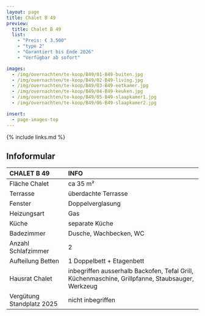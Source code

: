 ```yaml
---
layout: page
title: Chalet B 49
preview:
  title: Chalet B 49
  list:
    - "Preis: € 3.500"
    - "type 2"
    - "Garantiert bis Ende 2026"
    - "Verfügbar ab sofort"

images:
  - /img/overnachten/te-koop/B49/01-B49-buiten.jpg
  - /img/overnachten/te-koop/B49/02-B49-living.jpg
  - /img/overnachten/te-koop/B49/03-B49-eetkamer.jpg
  - /img/overnachten/te-koop/B49/04-B49-keuken.jpg
  - /img/overnachten/te-koop/B49/05-B49-slaapkamer1.jpg
  - /img/overnachten/te-koop/B49/06-B49-slaapkamer2.jpg

insert:
  - page-images-top
---
```


{% include links.md %}

## Infoformular

| CHALET B 49               | INFO                                                                                             |
| :------------------------ | :----------------------------------------------------------------------------------------------- |
| Fläche Chalet             | ca 35 m²                                                                                         |
| Terrasse                  | überdachte Terrasse                                                                              |
| Fenster                   | Doppelverglasung                                                                                 |
| Heizungsart               | Gas                                                                                              |
| Küche                     | separate Küche                                                                                   |
| Badezimmer                | Dusche, Wachbecken, WC                                                                           |
| Anzahl Schlafzimmer       | 2                                                                                                |
| Aufteilung Betten         | 1 Doppelbett + Etagenbett                                                                        |
| Hausrat Chalet            | inbegriffen ausserhalb Backofen, Tefal Grill, Küchenmaschine, Grillpfanne, Staubsauger, Werkzeug |
| Vergütung Standplatz 2025 | nicht inbegriffen                                                                                |
